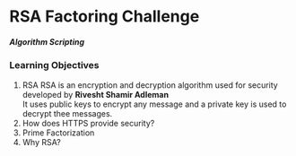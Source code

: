 # RSA Factoring Challenge
##### Algorithm Scripting
### Learning Objectives

1. RSA
RSA is an encryption and decryption algorithm used for security developed by __**Rivesht Shamir Adleman**__ <br>
It uses public keys to encrypt any message and a private key is used to decrypt
thee messages.
2. How does HTTPS provide security?
3. Prime Factorization
4. Why RSA?



